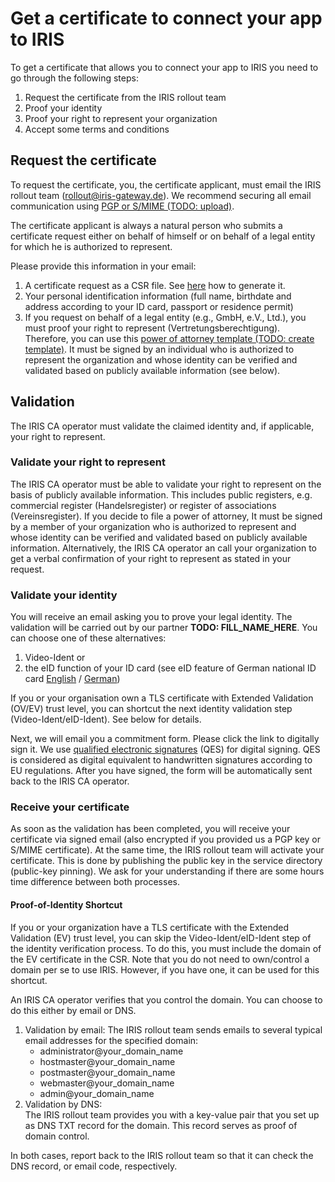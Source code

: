 # Get a certificate to connect your app to IRIS
To get a certificate that allows you to connect your app to IRIS you need to go through the following steps:
1. Request the certificate from the IRIS rollout team
2. Proof your identity
3. Proof your right to represent your organization
4. Accept some terms and conditions

## Request the certificate
To request the certificate, you, the certificate applicant, must email the IRIS rollout team (rollout@iris-gateway.de). We recommend securing all email communication using [PGP or S/MIME (TODO: upload)]().

The certificate applicant is always a natural person who submits a certificate request either on behalf of himself or on behalf of a legal entity for which he is authorized to represent.

Please provide this information in your email:
1. A certificate request as a CSR file. See [here](https://github.com/iris-connect/iris-documentation/blob/main/connect_your_app_to_IRIS/technical_details/app_onboarding.md) how to generate it.
2. Your personal identification information (full name, birthdate and address according to your ID card, passport or residence permit)
3. If you request on behalf of a legal entity (e.g., GmbH, e.V., Ltd.), you must proof your right to represent (Vertretungsberechtigung). Therefore, you can use this [power of attorney template (TODO: create template)]( ). It must be signed by an individual who is authorized to represent the organization and whose identity can be verified and validated based on publicly available information (see below).

## Validation
The IRIS CA operator must validate the claimed identity and, if applicable, your right to represent.

### Validate your right to represent
The IRIS CA operator must be able to validate your right to represent on the basis of publicly available information. This includes public registers, e.g. commercial register (Handelsregister) or register of associations (Vereinsregister). If you decide to file a power of attorney, It must be signed by a member of your organization who is authorized to represent and whose identity can be verified and validated based on publicly available information. Alternatively, the IRIS CA operator an call your organization to get a verbal confirmation of your right to represent as stated in your request.

### Validate your identity
You will receive an email asking you to prove your legal identity. The validation will be carried out by our partner **TODO: FILL_NAME_HERE**. You can choose one of these alternatives:
1. Video-Ident or
2. the eID function of your ID card (see eID feature of German national ID card [English](https://www.personalausweisportal.de/Webs/PA/EN/citizens/electronic-identification/electronic-identification-node.html) / [German](https://www.personalausweisportal.de/Webs/PA/DE/buergerinnen-und-buerger/online-ausweisen/das-brauchen-sie/das-brauchen-sie-node.html))

If you or your organisation own a TLS certificate with Extended Validation (OV/EV) trust level, you can shortcut the next identity validation step (Video-Ident/eID-Ident). See below for details.

Next, we will email you a commitment form. Please click the link to digitally sign it. We use [qualified electronic signatures](https://en.wikipedia.org/wiki/Qualified_electronic_signature) (QES) for digital signing. QES is considered as digital equivalent to handwritten signatures according to EU regulations. After you have signed, the form will be automatically sent back to the IRIS CA operator.

### Receive your certificate
As soon as the validation has been completed, you will receive your certificate via signed email (also encrypted if you provided us a PGP key or S/MIME certificate). 
At the same time, the IRIS rollout team will activate your certificate. This is done by publishing the public key in the service directory (public-key pinning). 
We ask for your understanding if there are some hours time difference between both processes.

#### Proof-of-Identity Shortcut
If you or your organization have a TLS certificate with the Extended Validation (EV) trust level, you can skip the Video-Ident/eID-Ident step of the identity verification process. To do this, you must include the domain of the EV certificate in the CSR. Note that you do not need to own/control a domain per se to use IRIS. However, if you have one, it can be used for this shortcut.

An IRIS CA operator verifies that you control the domain. You can choose to do this either by email or DNS.

1. Validation by email:
The IRIS rollout team sends emails to several typical email addresses for the specified domain:
    * administrator@your_domain_name
    * hostmaster@your_domain_name
    * postmaster@your_domain_name
    * webmaster@your_domain_name
    * admin@your_domain_name
2. Validation by DNS:  
The IRIS rollout team provides you with a key-value pair that you set up as DNS TXT record for the domain. This record serves as proof of domain control.

In both cases, report back to the IRIS rollout team so that it can check the DNS record, or email code, respectively.

